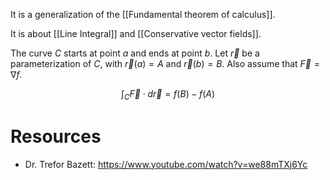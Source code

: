It is a generalization of the [[Fundamental theorem of calculus]].


It is about [[Line Integral]] and [[Conservative vector fields]].


The curve $C$ starts at point $a$ and ends at point $b$. Let $\vec{r}$ be a parameterization of $C$, with $\vec{r}(a)=A$ and $\vec{r}(b)=B$. Also assume that $\vec{F}=\nabla f$.

$$\int_C \vec{F}\cdot d\vec{r}=f(B) - f(A)$$

# Resources
- Dr. Trefor Bazett: https://www.youtube.com/watch?v=we88mTXj6Yc  